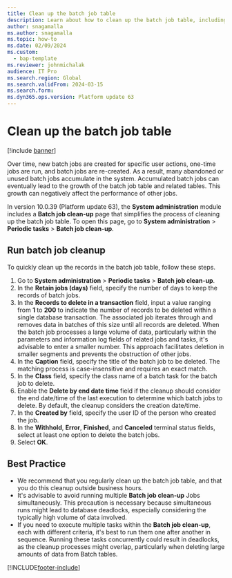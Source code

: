 ```yaml
---
title: Clean up the batch job table
description: Learn about how to clean up the batch job table, including a step-by-step process that details the run batch job cleanup process.
author: snagamalla
ms.author: snagamalla
ms.topic: how-to
ms.date: 02/09/2024
ms.custom: 
  - bap-template
ms.reviewer: johnmichalak
audience: IT Pro
ms.search.region: Global
ms.search.validFrom: 2024-03-15
ms.search.form: 
ms.dyn365.ops.version: Platform update 63
---
```


# Clean up the batch job table

[!include [banner](../includes/banner.md)]

Over time, new batch jobs are created for specific user actions, one-time jobs are run, and batch jobs are re-created. As a result, many abandoned or unused batch jobs accumulate in the system. Accumulated batch jobs can eventually lead to the growth of the batch job table and related tables. This growth can negatively affect the performance of other jobs.

In version 10.0.39 (Platform update 63), the **System administration** module includes a **Batch job clean-up** page that simplifies the process of cleaning up the batch job table. To open this page, go to **System administration** \> **Periodic tasks** \> **Batch job clean-up**.

## Run batch job cleanup

To quickly clean up the records in the batch job table, follow these steps.

1. Go to **System administration** \> **Periodic tasks** \> **Batch job clean-up**.
1. In the **Retain jobs (days)** field, specify the number of days to keep the records of batch jobs.
1. In the **Records to delete in a transaction** field, input a value ranging from **1** to **200** to indicate the number of records to be deleted within a single database transaction. The associated job iterates through and removes data in batches of this size until all records are deleted. When the batch job processes a large volume of data, particularly within the parameters and information log fields of related jobs and tasks, it's advisable to enter a smaller number. This approach facilitates deletion in smaller segments and prevents the obstruction of other jobs.
1. In the **Caption** field, specify the title of the batch job to be deleted. The matching process is case-insensitive and requires an exact match.
1. In the **Class** field, specify the class name of a batch task for the batch job to delete.
1. Enable the **Delete by end date time** field if the cleanup should consider the end date/time of the last execution to determine which batch jobs to delete. By default, the cleanup considers the creation date/time.
1. In the **Created by** field, specify the user ID of the person who created the job.
1. In the **Withhold**, **Error**, **Finished**, and **Canceled** terminal status fields, select at least one option to delete the batch jobs.
1. Select **OK**.

## Best Practice

- We recommend that you regularly clean up the batch job table, and that you do this cleanup outside business hours.
- It's advisable to avoid running multiple **Batch job clean-up** Jobs simultaneously. This precaution is necessary because simultaneous runs might lead to database deadlocks, especially considering the typically high volume of data involved.
- If you need to execute multiple tasks within the **Batch job clean-up**, each with different criteria, it's best to run them one after another in sequence. Running these tasks concurrently could result in deadlocks, as the cleanup processes might overlap, particularly when deleting large amounts of data from Batch tables.


[!INCLUDE[footer-include](../../../includes/footer-banner.md)]
